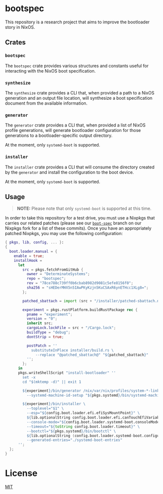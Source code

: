 # bootspec

This repository is a research project that aims to improve the bootloader story in NixOS.

## Crates

### `bootspec`

The `bootspec` crate provides various structures and constants useful for interacting with the NixOS boot specification.

### `synthesize`

The `synthesize` crate provides a CLI that, when provided a path to a NixOS generation and an output file location, will synthesize a boot specification document from the available information. 

### `generator`

The `generator` crate provides a CLI that, when provided a list of NixOS profile generations, will generate bootloader configuration for those generations to a bootloader-specific output directory.

At the moment, only `systemd-boot` is supported.

### `installer`

The `installer` crate provides a CLI that will consume the directory created by the `generator` and install the configuration to the boot device.

At the moment, only `systemd-boot` is supported.

## Usage

> **NOTE:** Please note that only `systemd-boot` is supported at this time.

In order to take this repository for a test drive, you must use a Nixpkgs that carries our related patches (please see our [`boot-spec`](https://github.com/DeterminateSystems/nixpkgs/commits/boot-spec) branch on our Nixpkgs fork for a list of these commits). Once you have an appropriately patched Nixpkgs, you may use the following configuration:

```nix
{ pkgs, lib, config, ... }:
{
  boot.loader.manual = {
    enable = true;
    installHook =
      let
        src = pkgs.fetchFromGitHub {
          owner = "DeterminateSystems";
          repo = "bootspec";
          rev = "78ce788c739ff0b6cbab8982d9081c5efe8156f0";
          sha256 = "sHEDerMHX5n5IAwPKyKzjn5KuCSAxR6ynETHcc1XLg8=";
        };

        patched_sbattach = import (src + "/installer/patched-sbattach.nix") { inherit pkgs; };

        experiment = pkgs.rustPlatform.buildRustPackage rec {
          pname = "experiment";
          version = "0";
          inherit src;
          cargoLock.lockFile = src + "/Cargo.lock";
          buildType = "debug";
          dontStrip = true;

          postPatch = ''
            substituteInPlace installer/build.rs \
              --replace "@patched_sbattach@" "${patched_sbattach}"
          '';
        };
      in
      pkgs.writeShellScript "install-bootloader" ''
        set -x
        cd "$(mktemp -d)" || exit 1

        ${experiment}/bin/generator /nix/var/nix/profiles/system-*-link \
          --systemd-machine-id-setup "${pkgs.systemd}/bin/systemd-machine-id-setup"

        ${experiment}/bin/installer \
          --toplevel="$1" \
          --esp="${config.boot.loader.efi.efiSysMountPoint}" \
          ${lib.optionalString config.boot.loader.efi.canTouchEfiVariables "--touch-efi-vars"} \
          --console-mode="${config.boot.loader.systemd-boot.consoleMode}" \
          --timeout="${toString config.boot.loader.timeout}" \
          --bootctl="${pkgs.systemd}/bin/bootctl" \
          ${lib.optionalString (config.boot.loader.systemd-boot.configurationLimit != null) ''--configuration-limit="${toString config.boot.loader.systemd-boot.configurationLimit}"''} \
          --generated-entries="./systemd-boot-entries"
      '';
  };
}
```

# License

[MIT](./LICENSE)
